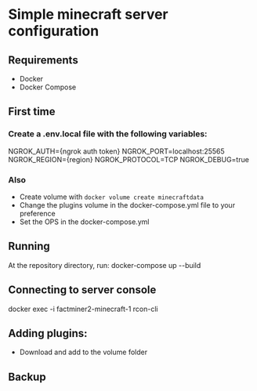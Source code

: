 # Simple minecraft server configuration

## Requirements
- Docker
- Docker Compose

## First time

### Create a .env.local file with the following variables:
NGROK_AUTH={ngrok auth token}
NGROK_PORT=localhost:25565
NGROK_REGION={region}
NGROK_PROTOCOL=TCP
NGROK_DEBUG=true

### Also
- Create volume with ```docker volume create minecraftdata```
- Change the plugins volume in the docker-compose.yml file to your preference
- Set the OPS in the docker-compose.yml

## Running
At the repository directory, run:
docker-compose up --build

## Connecting to server console
docker exec -i factminer2-minecraft-1 rcon-cli

## Adding plugins:
- Download and add to the volume folder

## Backup
